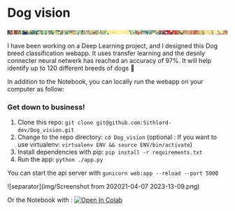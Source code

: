 # Dog vision
![separator](img/sep.jpeg)

I have been working on a Deep Learning project, and I designed this Dog breed classification webapp. It uses transfer learning and the desnly connecter neural netwerk has reached an accuracy of 97%. It will help identify up to 120 different breeds of dogs 🐩

In addition to the Notebook, you can locally run the webapp on your computer as follow:

### Get down to business!
1. Clone this repo: `git clone git@github.com:Sithlord-dev/Dog_vision.git`
2. Change to the repo directory: `cd Dog_vision`
(optional :  If you want to use virtualenv: `virtualenv ENV && source ENV/bin/activate`)
4. Install dependencies with pip: `pip install -r requirements.txt`
7. Run the app: `python ./app.py`

You can start the api server with `gunicorn web:app --reload --port 5000`

![separator](img/Screenshot from 202021-04-07 2023-13-09.png)

Or the Notebook with : [![Open In Colab](https://colab.research.google.com/assets/colab-badge.svg)](https://colab.research.google.com/github/Sithlord-dev/Dog_vision/blob/main/Dog_bread_classification.ipynb)
